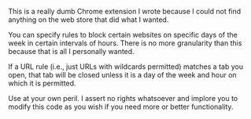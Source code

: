 This is a really dumb Chrome extension I wrote because I
could not find anything on the web store that did what I wanted.

You can specify rules to block certain websites on specific
days of the week in certain intervals of hours.
There is no more granularity than this because 
that is all I personally wanted.

If a URL rule (i.e., just URLs with wildcards permitted)
matches a tab you open, that tab will be closed unless it is
a day of the week and hour on which it is permitted.

Use at your own peril. I assert no rights whatsoever
and implore you to modify this code as you wish if
you need more or better functionality.